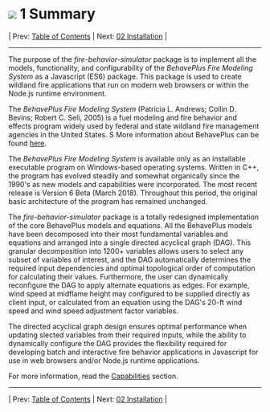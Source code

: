 #  ![](favicon.png) 1 Summary

| Prev: [Table of Contents](../README.md) | Next: [02 Installation](./02_Installation.md) |

---

The purpose of the *fire-behavior-simulator* package is to implement all the models, functionality, and configurability of the *BehavePlus Fire Modeling System* as a Javascript (ES6) package.  This package is used to create wildland fire applications that run on modern web browsers or within the Node.js runtime environment.

The *BehavePlus Fire Modeling System* (Patricia L. Andrews; Collin D. Bevins; Robert C. Seli, 2005) is a fuel modeling and fire behavior and effects program widely used by federal and state wildland fire management agencies in the United States. S More information about BehavePlus can be found [here](https://www.frames.gov/behaveplus/home).

The *BehavePlus Fire Modeling System* is available only as an installable executable program on Windows-based operating systems.  Written in C++, the program has evolved steadily and somewhat organically since the 1990's as new models and capabilities were incorporated.  The most recent release is Version 6 Beta (March 2018).  Throughout this period, the original basic architecture of the program has remained unchanged.

The *fire-behavior-simulator* package is a totally redesigned implementation of the core BehavePlus models and equations.  All the BehavePlus models have been decomposed into their most fundamental variables and equations and arranged into a single directed acyclical graph (DAG).  This granular decomposition into 1200+ variables allows users to select any subset of variables of interest, and the DAG automatically determines the required input dependencies and optimal topological order of computation for calculating their values.  Furthermore, the user can dynamically reconfigure the DAG to apply alternate equations as edges.  For example, wind speed at midflame height may configured to be supplied directly as client input, or calculated from an equation using the DAG's 20-ft wind speed and wind speed adjustment factor variables.

The directed acyclical graph design ensures optimal performance when updating slected variables from their required inputs, while the ability to dynamically configure the DAG provides the flexibility required for developing batch and interactive fire behavior applications in Javascript for use in web browsers and/or Node.js runtime applications.

For more information, read the [Capabilities](./docs/03_Capabilities.md) section.

---
| Prev: [Table of Contents](../README.md) | Next: [02 Installation](./02_Installation.md) |
